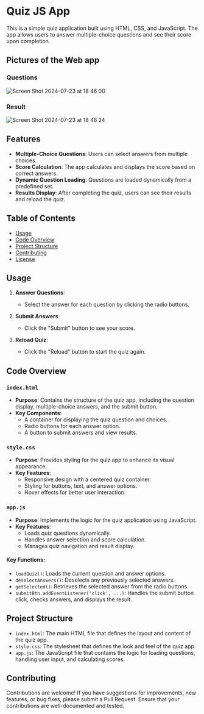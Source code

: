 # Quiz JS App

This is a simple quiz application built using HTML, CSS, and JavaScript. The app allows users to answer multiple-choice questions and see their score upon completion.


## Pictures of the Web app

### Questions

![Screen Shot 2024-07-23 at 18 46 00](https://github.com/user-attachments/assets/1b3b7392-9e9f-46eb-a83e-9763768311e6)

### Result

![Screen Shot 2024-07-23 at 18 46 24](https://github.com/user-attachments/assets/e88113e7-b74b-4577-bfa8-1f5c8d1aec68)

## Features

- **Multiple-Choice Questions**: Users can select answers from multiple choices.
- **Score Calculation**: The app calculates and displays the score based on correct answers.
- **Dynamic Question Loading**: Questions are loaded dynamically from a predefined set.
- **Results Display**: After completing the quiz, users can see their results and reload the quiz.

## Table of Contents

- [Usage](#usage)
- [Code Overview](#code-overview)
- [Project Structure](#project-structure)
- [Contributing](#contributing)
- [License](#license)

## Usage

1. **Answer Questions**:

   - Select the answer for each question by clicking the radio buttons.

2. **Submit Answers**:

   - Click the "Submit" button to see your score.

3. **Reload Quiz**:

   - Click the "Reload" button to start the quiz again.

## Code Overview

### `index.html`

- **Purpose**: Contains the structure of the quiz app, including the question display, multiple-choice answers, and the submit button.
- **Key Components**:
  - A container for displaying the quiz question and choices.
  - Radio buttons for each answer option.
  - A button to submit answers and view results.

### `style.css`

- **Purpose**: Provides styling for the quiz app to enhance its visual appearance.
- **Key Features**:
  - Responsive design with a centered quiz container.
  - Styling for buttons, text, and answer options.
  - Hover effects for better user interaction.

### `app.js`

- **Purpose**: Implements the logic for the quiz application using JavaScript.
- **Key Features**:
  - Loads quiz questions dynamically.
  - Handles answer selection and score calculation.
  - Manages quiz navigation and result display.

#### Key Functions:

- `loadQuiz()`: Loads the current question and answer options.
- `deselectAnswers()`: Deselects any previously selected answers.
- `getSelected()`: Retrieves the selected answer from the radio buttons.
- `submitBtn.addEventListener('click', ...)`: Handles the submit button click, checks answers, and displays the result.

## Project Structure

- `index.html`: The main HTML file that defines the layout and content of the quiz app.
- `style.css`: The stylesheet that defines the look and feel of the quiz app.
- `app.js`: The JavaScript file that contains the logic for loading questions, handling user input, and calculating scores.

## Contributing

Contributions are welcome! If you have suggestions for improvements, new features, or bug fixes, please submit a Pull Request. Ensure that your contributions are well-documented and tested.

